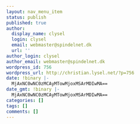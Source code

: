 ```yaml
---
layout: nav_menu_item
status: publish
published: true
author:
  display_name: clysel
  login: clysel
  email: webmaster@spindelnet.dk
  url: ''
author_login: clysel
author_email: webmaster@spindelnet.dk
wordpress_id: 756
wordpress_url: http://christian.lysel.net/?p=756
date: !binary |-
  MjAxNC0wNC0zMCAyMTowMjoxMSArMDIwMA==
date_gmt: !binary |-
  MjAxNC0wNC0zMCAyMTowMjoxMSArMDIwMA==
categories: []
tags: []
comments: []
---
```


